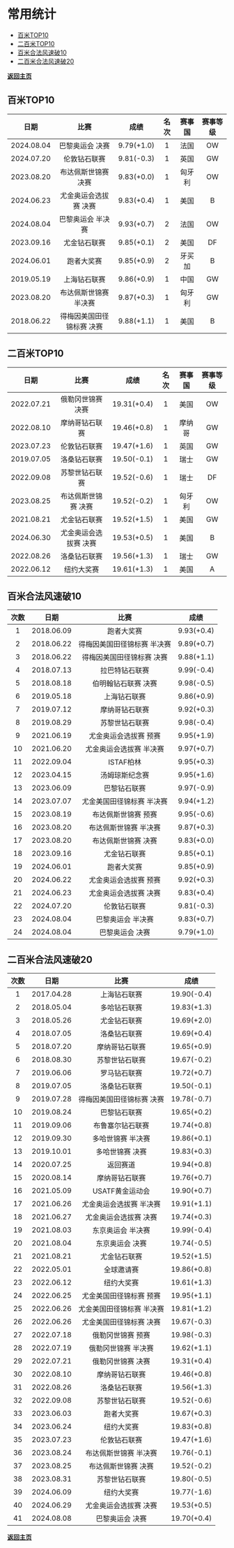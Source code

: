 # 常用统计

- [百米TOP10](#1)
-  [二百米TOP10](#2)
- [百米合法风速破10](#3)
- [ 二百米合法风速破20](#4)

<b>[返回主页](./Profile.md)</b>

## 百米TOP10<a id='1'></a>

|    日期    |           比赛            |    成绩    | 名次 | 赛事国 | 赛事等级 |
| :--------: | :-----------------------: | :--------: | :--: | :----: | :------: |
| 2024.08.04 |      巴黎奥运会 决赛      | 9.79(+1.0) |  1   |  法国  |    OW    |
| 2024.07.20 |       伦敦钻石联赛        | 9.81(-0.3) |  1   |  英国  |    GW    |
| 2023.08.20 |    布达佩斯世锦赛 决赛    | 9.83(+0.0) |  1   | 匈牙利 |    OW    |
| 2024.06.23 |   尤金奥运会选拔赛 决赛   | 9.83(+0.4) |  1   |  美国  |    B     |
| 2024.08.04 |     巴黎奥运会 半决赛     | 9.93(+0.7) |  2   |  法国  |    OW    |
| 2023.09.16 |       尤金钻石联赛        | 9.85(+0.1) |  2   |  美国  |    DF    |
| 2024.06.01 |        跑者大奖赛         | 9.85(+0.9) |  2   | 牙买加 |    B     |
| 2019.05.19 |       上海钻石联赛        | 9.86(+0.9) |  1   |  中国  |    GW    |
| 2023.08.20 |   布达佩斯世锦赛 半决赛   | 9.87(+0.3) |  1   | 匈牙利 |    GW    |
| 2018.06.22 | 得梅因美国田径锦标赛 决赛 | 9.88(+1.1) |  1   |  美国  |    B     |


## 二百米TOP10<a id='2'></a>

| 日期         | 比赛          | 成绩          | 名次 | 赛事国 | 赛事等级 |
|:----------:|:-----------:|:-----------:|:---:|:---:|:----:|
| 2022.07.21 | 俄勒冈世锦赛 决赛   | 19.31(+0.4) | 1  | 美国  | OW   |
| 2022.08.10 | 摩纳哥钻石联赛     | 19.46(+0.8) | 1  | 摩纳哥 | GW   |
| 2023.07.23 | 伦敦钻石联赛      | 19.47(+1.6) | 1  | 英国  | GW   |
| 2019.07.05 | 洛桑钻石联赛      | 19.50(-0.1) | 1  | 瑞士  | GW   |
| 2022.09.08 | 苏黎世钻石联赛     | 19.52(-0.6) | 1  | 瑞士  | DF   |
| 2023.08.25 | 布达佩斯世锦赛 决赛  | 19.52(-0.2) | 1  | 匈牙利 | OW   |
| 2021.08.21 | 尤金钻石联赛      | 19.52(+1.5) | 1  | 美国  | GW   |
| 2024.06.30 | 尤金奥运会选拔赛 决赛 | 19.53(+0.5) | 1  | 美国  | B    |
| 2022.08.26 | 洛桑钻石联赛      | 19.56(+1.3) | 1  | 瑞士  | GW   |
| 2022.06.12 | 纽约大奖赛       | 19.61(+1.3) | 1  | 美国  | A    |

## 百米合法风速破10<a id='3'></a>

| 次数 |    日期    |            比赛             |    成绩    |
| :--: | :--------: | :-------------------------: | :--------: |
|  1   | 2018.06.09 |         跑者大奖赛          | 9.93(+0.4) |
|  2   | 2018.06.22 | 得梅因美国田径锦标赛 半决赛 | 9.89(+0.7) |
|  3   | 2018.06.22 |  得梅因美国田径锦标赛 决赛  | 9.88(+1.1) |
|  4   | 2018.07.13 |       拉巴特钻石联赛        | 9.99(-0.4) |
|  5   | 2018.08.18 |     伯明翰钻石联赛 决赛     | 9.98(-0.5) |
|  6   | 2019.05.18 |        上海钻石联赛         | 9.86(+0.9) |
|  7   | 2019.07.12 |       摩纳哥钻石联赛        | 9.92(+0.3) |
|  8   | 2019.08.29 |       苏黎世钻石联赛        | 9.98(-0.4) |
|  9   | 2021.06.19 |    尤金奥运会选拔赛 预赛    | 9.95(+1.9) |
|  10  | 2021.06.20 |   尤金奥运会选拔赛 半决赛   | 9.97(+0.7) |
|  11  | 2022.09.04 |          ISTAF柏林          | 9.95(+0.3) |
|  12  | 2023.04.15 |       汤姆琼斯纪念赛        | 9.95(+1.6) |
|  13  | 2023.06.09 |        巴黎钻石联赛         | 9.97(-0.9) |
|  14  | 2023.07.07 |  尤金美国田径锦标赛 半决赛  | 9.94(+1.2) |
|  15  | 2023.08.19 |     布达佩斯世锦赛 预赛     | 9.95(-0.6) |
|  16  | 2023.08.20 |    布达佩斯世锦赛 半决赛    | 9.87(+0.3) |
|  17  | 2023.08.20 |     布达佩斯世锦赛 决赛     | 9.83(+0.0) |
|  18  | 2023.09.16 |        尤金钻石联赛         | 9.85(+0.1) |
|  19  | 2024.06.01 |         跑者大奖赛          | 9.85(+0.9) |
|  20  | 2024.06.22 |    尤金奥运会选拔赛 预赛    | 9.92(+0.3) |
|  21  | 2024.06.23 |    尤金奥运会选拔赛 决赛    | 9.83(+0.4) |
|  22  | 2024.07.20 |        伦敦钻石联赛         | 9.81(-0.3) |
|  23  | 2024.08.04 |      巴黎奥运会 半决赛      | 9.83(+0.7) |
|  24  | 2024.08.04 |       巴黎奥运会 决赛       | 9.79(+1.0) |

## 二百米合法风速破20<a id='4'></a>

| 次数 |    日期    |           比赛            |    成绩     |
| :--: | :--------: | :-----------------------: | :---------: |
|  1   | 2017.04.28 |       上海钻石联赛        | 19.90(-0.4) |
|  2   | 2018.05.04 |       多哈钻石联赛        | 19.83(+1.3) |
|  3   | 2018.05.26 |       尤金钻石联赛        | 19.69(+2.0) |
|  4   | 2018.07.05 |       洛桑钻石联赛        | 19.69(+0.4) |
|  5   | 2018.07.20 |      摩纳哥钻石联赛       | 19.65(+0.9) |
|  6   | 2018.08.30 |      苏黎世钻石联赛       | 19.67(-0.2) |
|  7   | 2019.06.06 |       罗马钻石联赛        | 19.72(+0.7) |
|  8   | 2019.07.05 |       洛桑钻石联赛        | 19.50(-0.1) |
|  9   | 2019.07.28 | 得梅因美国田径锦标赛 决赛 | 19.78(-0.7) |
|  10  | 2019.08.24 |       巴黎钻石联赛        | 19.65(+0.2) |
|  11  | 2019.09.06 |     布鲁塞尔钻石联赛      | 19.74(+0.8) |
|  12  | 2019.09.30 |     多哈世锦赛 半决赛     | 19.86(+0.1) |
|  13  | 2019.10.01 |      多哈世锦赛 决赛      | 19.83(+0.3) |
|  14  | 2020.07.25 |         返回赛道          | 19.94(+0.8) |
|  15  | 2020.08.14 |      摩纳哥钻石联赛       | 19.76(+0.7) |
|  16  | 2021.05.09 |      USATF黄金运动会      | 19.90(+0.7) |
|  17  | 2021.06.26 |  尤金奥运会选拔赛 半决赛  | 19.91(+1.1) |
|  18  | 2021.06.27 |   尤金奥运会选拔赛 决赛   | 19.74(+0.3) |
|  19  | 2021.08.03 |     东京奥运会 半决赛     | 19.99(-0.4) |
|  20  | 2021.08.04 |      东京奥运会 决赛      | 19.74(-0.5) |
|  21  | 2021.08.21 |       尤金钻石联赛        | 19.52(+1.5) |
|  22  | 2022.05.01 |        全球邀请赛         | 19.86(+0.8) |
|  23  | 2022.06.12 |        纽约大奖赛         | 19.61(+1.3) |
|  24  | 2022.06.25 |  尤金美国田径锦标赛 预赛  | 19.95(+1.1) |
|  25  | 2022.06.26 | 尤金美国田径锦标赛 半决赛 | 19.81(+1.2) |
|  26  | 2022.06.26 |  尤金美国田径锦标赛 决赛  | 19.67(-0.3) |
|  27  | 2022.07.18 |     俄勒冈世锦赛 预赛     | 19.98(-0.3) |
|  28  | 2022.07.19 |    俄勒冈世锦赛 半决赛    | 19.62(+1.1) |
|  29  | 2022.07.21 |     俄勒冈世锦赛 决赛     | 19.31(+0.4) |
|  30  | 2022.08.10 |      摩纳哥钻石联赛       | 19.46(+0.8) |
|  31  | 2022.08.26 |       洛桑钻石联赛        | 19.56(+1.3) |
|  32  | 2022.09.08 |      苏黎世钻石联赛       | 19.52(-0.6) |
|  33  | 2023.06.03 |        跑者大奖赛         | 19.67(+0.3) |
|  34  | 2023.06.24 |        纽约大奖赛         | 19.83(+0.8) |
|  35  | 2023.07.23 |       伦敦钻石联赛        | 19.47(+1.6) |
|  36  | 2023.08.24 |   布达佩斯世锦赛 半决赛   | 19.76(-0.1) |
|  37  | 2023.08.25 |    布达佩斯世锦赛 决赛    | 19.52(-0.2) |
|  38  | 2023.08.31 |      苏黎世钻石联赛       | 19.80(-0.5) |
|  39  | 2024.06.09 |        纽约大奖赛         | 19.77(-1.6) |
|  40  | 2024.06.29 |   尤金奥运会选拔赛 决赛   | 19.53(+0.5) |
|  41  | 2024.08.08 |      巴黎奥运会 决赛      | 19.70(+0.4) |

<b>[返回主页](./Profile.md)</b>

